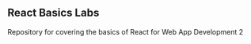 React Basics Labs
-----------------

Repository for covering the basics of React for Web App Development 2
